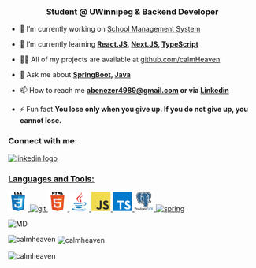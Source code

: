 <h3 align="center">Student @ UWinnipeg & Backend Developer</h3>


- 🔭 I’m currently working on [School Management System](https://github.com/calmHeaven/SpringBootSchoolManagementSystem)

- 🌱 I’m currently learning **[React.JS](https://react.dev/), [Next.JS](https://nextjs.org/), [TypeScript](https://www.typescriptlang.org/)**

- 👨‍💻 All of my projects are available at [github.com/calmHeaven](https://github.com/calmHeaven)

- 💬 Ask me about **[SpringBoot](https://spring.io/), [Java](https://www.java.com/en/)**

- 📫 How to reach me **abenezer4989@gmail.com or via [Linkedin](www.linkedin.com/in/agt700)**

- ⚡ Fun fact **You lose only when you give up. If you do not give up, you cannot lose.**

<h3 align="left">Connect with me:</h3>
<p align="left">
<a href="https://www.linkedin.com/in/agt700" target="blank">  <img src="https://img.shields.io/static/v1?message=LinkedIn&logo=linkedin&label=&color=0077B5&logoColor=white&labelColor=&style=for-the-badge" height="25" alt="linkedin logo"  />


<h3 align="left">Languages and Tools:</h3>
<p align="left"> <a href="https://www.w3schools.com/css/" target="_blank" rel="noreferrer"> 
  <img src="https://raw.githubusercontent.com/devicons/devicon/master/icons/css3/css3-original-wordmark.svg" alt="css3" width="40" height="40"/> </a> <a href="https://git-scm.com/" target="_blank" rel="noreferrer"> 
    <img src="https://www.vectorlogo.zone/logos/git-scm/git-scm-icon.svg" alt="git" width="40" height="40"/> </a> <a href="https://www.w3.org/html/" target="_blank" rel="noreferrer"> 
      <img src="https://raw.githubusercontent.com/devicons/devicon/master/icons/html5/html5-original-wordmark.svg" alt="html5" width="40" height="40"/> </a> <a href="https://www.java.com" target="_blank" rel="noreferrer"> 
        <img src="https://raw.githubusercontent.com/devicons/devicon/master/icons/java/java-original.svg" alt="java" width="40" height="40"/> </a> <a href="https://developer.mozilla.org/en-US/docs/Web/JavaScript" target="_blank" rel="noreferrer"> 
          <img src="https://raw.githubusercontent.com/devicons/devicon/master/icons/javascript/javascript-original.svg" alt="javascript" width="40" height="40"/> </a> <a href="https://www.postgresql.org" target="_blank" rel="noreferrer"> 
          <img src="https://github.com/devicons/devicon/blob/master/icons/typescript/typescript-original.svg" alt="javascript" width="40" height="40"/> </a> <a href="https://www.postgresql.org" target="_blank" rel="noreferrer"> 
            <img src="https://raw.githubusercontent.com/devicons/devicon/master/icons/postgresql/postgresql-original-wordmark.svg" alt="postgresql" width="40" height="40"/> </a> <a href="https://spring.io/" target="_blank" rel="noreferrer"> 
              <img src="https://www.vectorlogo.zone/logos/springio/springio-icon.svg" alt="spring" width="40" height="40"/> </a> </p><img src="https://www.svgrepo.com/download/306375/markdown.svg" alt="MD" width="40" height="40"/> </a> </p>

<p><img align="left" src="https://github-readme-stats.vercel.app/api/top-langs?username=calmheaven&show_icons=true&theme=dracula&locale=en&layout=compact" alt="calmheaven" /></p>

<p>&nbsp;<img align="center" src="https://github-readme-stats.vercel.app/api?username=calmheaven&show_icons=true&locale=en" alt="calmheaven"/></p>

<p><img align="center" src="https://github-readme-streak-stats.herokuapp.com/?user=calmheaven&theme=dark" alt="calmheaven" /></p>
